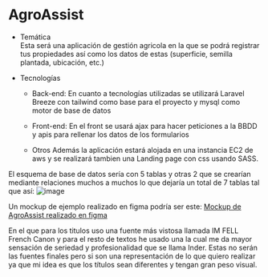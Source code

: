 # AgroAssist

* Temática  
Esta será una aplicación de gestión agricola en la que se podrá registrar tus propiedades así como los datos de estas (superficie, semilla plantada, ubicación, etc.)

* Tecnologías  

  - Back-end:
En cuanto a tecnologías utilizadas se utilizará Laravel Breeze con tailwind como base para el proyecto y mysql como motor de base de datos

  - Front-end:
En el front se usará ajax para hacer peticiones a la BBDD y apis para rellenar los datos de los formularios

  - Otros
Además la aplicación estará alojada en una instancia EC2 de aws y se realizará tambien una Landing page con css usando SASS.

El esquema de base de datos sería con 5 tablas y otras 2 que se crearían mediante relaciones muchos a muchos lo que dejaría un total de 7 tablas tal que así:
![image](https://user-images.githubusercontent.com/91052453/229483367-c651e23c-e943-4f7d-bac4-57b8983b82d6.png)

Un mockup de ejemplo realizado en figma podría ser este:
[Mockup de AgroAssist realizado en figma](https://www.figma.com/proto/MXfPyJoDNFJHGkmFlTsxDY/AgroAssist?node-id=1-2&scaling=min-zoom&page-id=0%3A1)

En el que para los titulos uso una fuente más vistosa llamada IM FELL French Canon y para el resto de textos he usado una la cual me da mayor sensación de seriedad y profesionalidad que se llama Inder. Estas no serán las fuentes finales pero si son una representación de lo que quiero realizar ya que mi idea es que los títulos sean diferentes y tengan gran peso visual. 
